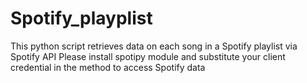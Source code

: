 # Spotify_playplist
This python script retrieves data on each song in a Spotify playlist via Spotify API
Please install spotipy module and substitute your client credential in the method to access Spotify data
